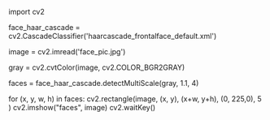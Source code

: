 import cv2

face_haar_cascade = cv2.CascadeClassifier('haarcascade_frontalface_default.xml')

image = cv2.imread('face_pic.jpg')

gray = cv2.cvtColor(image, cv2.COLOR_BGR2GRAY)




faces = face_haar_cascade.detectMultiScale(gray, 1.1, 4)


for (x, y, w, h) in faces:
    cv2.rectangle(image, (x, y), (x+w, y+h), (0, 225,0), 5 )
    cv2.imshow("faces", image)
    cv2.waitKey()
    
